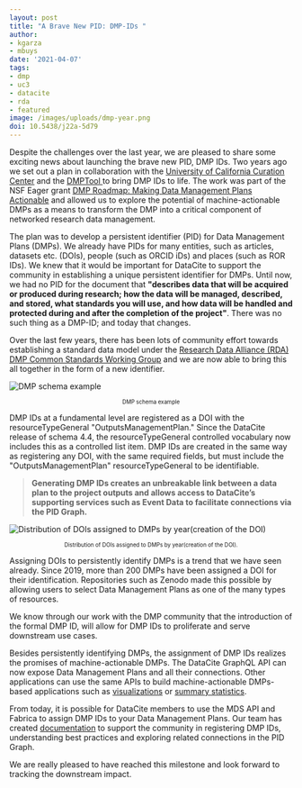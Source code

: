 ```yaml
---
layout: post
title: "A Brave New PID: DMP-IDs "
author: 
- kgarza
- mbuys
date: '2021-04-07'
tags:
- dmp
- uc3
- datacite
- rda
- featured
image: /images/uploads/dmp-year.png
doi: 10.5438/j22a-5d79
---
```



Despite the challenges over the last year, we are pleased to share some exciting news about launching the brave new PID, DMP IDs. Two years ago we set out a plan in collaboration with the [University of California Curation Center](https://uc3.cdlib.org/) and the [DMPTool ](https://dmptool.org/)to bring DMP IDs to life. The work was part of the NSF Eager grant [DMP Roadmap: Making Data Management Plans Actionable](https://www.nsf.gov/awardsearch/showAward?AWD_ID=1745675&HistoricalAwards=false) and allowed us to explore the potential of machine-actionable DMPs as a means to transform the DMP into a critical component of networked research data management. 

The plan was to develop a persistent identifier (PID) for Data Management Plans (DMPs). We already have PIDs for many entities, such as  articles, datasets etc. (DOIs), people (such as ORCID iDs) and places (such as ROR IDs). We knew that it would be important for DataCite to support the community in establishing a unique persistent identifier for DMPs. Until now, we had no PID for the document that **"describes data that will be acquired or produced during research; how the data will be managed, described, and stored, what standards you will use, and how data will be handled and protected during and after the completion of the project"**. There was no such thing as a DMP-ID; and today that changes.

Over the last few years, there has been lots of community effort towards establishing a standard data model under the [Research Data Alliance (RDA) DMP Common Standards Working Group](https://github.com/RDA-DMP-Common/RDA-DMP-Common-Standard) and we are now able to bring this all together in the form of a new identifier. 



![](/images/uploads/dmp-schema.png "DMP schema example")
<center><sub><sup>DMP schema example</sup></sub></center>


DMP IDs at a fundamental level are registered as a DOI with the resourceTypeGeneral "OutputsManagementPlan." Since the DataCite release of schema 4.4, the resourceTypeGeneral controlled vocabulary now includes this as a controlled list item. DMP IDs are created in the same way as registering any DOI, with the same required fields, but must include the "OutputsManagementPlan" resourceTypeGeneral to be identifiable. 

> **Generating DMP IDs creates an unbreakable link between a data plan to the project outputs and allows access to DataCite’s supporting services such as Event Data to facilitate connections via the PID Graph.**



![](/images/uploads/dmp-year.png "Distribution of DOIs assigned to DMPs by year(creation of the DOI)")
<center><sub><sup>Distribution of DOIs assigned to DMPs by year(creation of the DOI).</sup></sub></center>


Assigning DOIs to persistently identify DMPs is a trend that we have seen already. Since 2019,  more than 200 DMPs have been assigned a DOI for their identification. Repositories such as Zenodo made this possible by allowing users to select Data Management Plans as one of the many types of resources. 

We know through our work with the DMP community that the introduction of the formal DMP ID, will allow for DMP IDs to proliferate and serve downstream use cases.

Besides persistently identifying DMPs, the assignment of DMP IDs realizes the promises of machine-actionable DMPs. The DataCite GraphQL API can now expose Data Management Plans and all their connections. Other applications can use the same APIs to build machine-actionable DMPs-based applications such as [visualizations](https://nbviewer.jupyter.org/github/datacite/pidgraph-notebooks-python/blob/master/dmp/user-story-single-dmp-connections.ipynb) or [summary statistics]([https://nbviewer.jupyter.org/github/datacite/pidgraph-notebooks-python/blob/master/dmp/user-story-all-dmps.ipynb](https://nbviewer.jupyter.org/github/datacite/pidgraph-notebooks-python/blob/master/dmp/user-story-all-dmps.ipynb)).


From today, it is possible for DataCite members to use the MDS API and Fabrica to assign DMP IDs to your Data Management Plans. Our team has created [documentation](https://support.datacite.org/docs/introduction-to-machine-actionable-dmps-madmps) to support the community in registering DMP IDs, understanding best practices and exploring related connections in the PID Graph.

We are really pleased to have reached this milestone and look forward to tracking the downstream impact.
